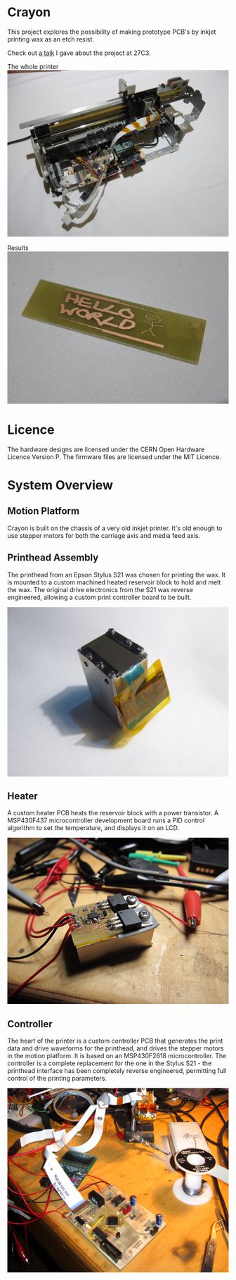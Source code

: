 # Crayon
This project explores the possibility of making prototype PCB's by inkjet printing wax as an etch resist.

Check out [a talk](https://media.ccc.de/v/27c3-4099-en-file_print_electronics) I gave about the project at 27C3.

The whole printer
![The whole printer](photos/wholeprinter.JPG)

Results
![Results](photos/hw-good.JPG)

# Licence
The hardware designs are licensed under the CERN Open Hardware Licence Version P.
The firmware files are licensed under the MIT Licence.

# System Overview

## Motion Platform

Crayon is built on the chassis of a very old inkjet printer. It's old enough to use stepper motors for both the carriage axis and media feed axis.

## Printhead Assembly

The printhead from an Epson Stylus S21 was chosen for printing the wax. It is mounted to a custom machined heated reservoir block to hold and melt the wax. The original drive electronics from the S21 was reverse engineered, allowing a custom print controller board to be built.

![Printhead](photos/gasket-mounted.JPG)

## Heater

A custom heater PCB heats the reservoir block with a power transistor. A MSP430F437 microcontroller development board runs a PID control algorithm to set the temperature, and displays it on an LCD.

![Heater](photos/heater.JPG)

## Controller

The heart of the printer is a custom controller PCB that generates the print data and drive waveforms for the printhead, and drives the stepper motors in the motion platform. It is based on an MSP430F2618 microcontroller. The controller is a complete replacement for the one in the Stylus S21 - the printhead interface has been completely reverse engineered, permitting full control of the printing parameters. 

![Controller](photos/controller.JPG)
